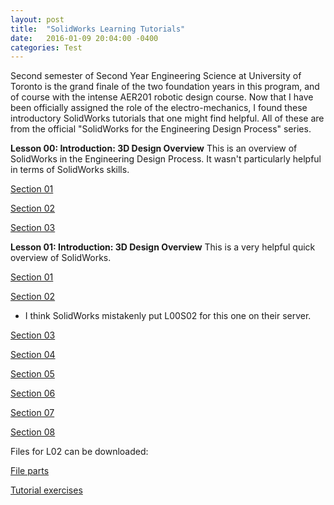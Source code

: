 ```yaml
---
layout: post
title:  "SolidWorks Learning Tutorials"
date:   2016-01-09 20:04:00 -0400
categories: Test
---
```

Second semester of Second Year Engineering Science at University of Toronto is the grand finale of the two foundation years in this program, and of course with the intense AER201 robotic design course. Now that I have been officially assigned the role of the electro-mechanics, I found these introductory SolidWorks tutorials that one might find helpful. All of these are from the official "SolidWorks for the Engineering Design Process" series.

<b>Lesson 00: Introduction: 3D Design Overview</b>
This is an overview of SolidWorks in the Engineering Design Process. It wasn't particularly helpful in terms of SolidWorks skills.

[Section 01](http://solid.hts.vidavee.com/vidad/tribeca.vidavee.com/solidworks/solidworks/98CE0FCCE5C7327300CA9401E92ABE80.mp4)

[Section 02](http://solid.hts.vidavee.com/vidad/tribeca.vidavee.com/solidworks/solidworks/18A39B985BB27DD96879703043750B0D.mp4)

[Section 03](http://solid.hts.vidavee.com/vidad/tribeca.vidavee.com/solidworks/solidworks/34BBD208943E818A9342B7AC26BF315C.mp4)

<b>Lesson 01: Introduction: 3D Design Overview</b>
This is a very helpful quick overview of SolidWorks.

[Section 01](http://solid.hts.vidavee.com/vidad/tribeca.vidavee.com/solidworks/solidworks/70A1778B4DB32666C8E44D2409818821.mp4)

[Section 02](http://solid.hts.vidavee.com/vidad/tribeca.vidavee.com/solidworks/solidworks/968757B0293748EDF97DFBE365B6E99C.mp4)
* I think SolidWorks mistakenly put L00S02 for this one on their server.

[Section 03](http://solid.hts.vidavee.com/vidad/tribeca.vidavee.com/solidworks/solidworks/5168457D4BE00CDF7FA0A06250DFF0E6.mp4)

[Section 04](http://solid.hts.vidavee.com/vidad/tribeca.vidavee.com/solidworks/solidworks/D41FACFB28F38FE9D02D4A0B7A2F4BA0.mp4)

[Section 05](http://solid.hts.vidavee.com/vidad/tribeca.vidavee.com/solidworks/solidworks/6C061A52B33C114762176D2D045592F2.mp4)

[Section 06](http://solid.hts.vidavee.com/vidad/tribeca.vidavee.com/solidworks/solidworks/B3D6FB2AAF92C0BE4FC49F9AC05E9E69.mp4)

[Section 07](http://solid.hts.vidavee.com/vidad/tribeca.vidavee.com/solidworks/solidworks/F92130EB655037868AB8C5A9FE071A2A.mp4)

[Section 08](http://solid.hts.vidavee.com/vidad/tribeca.vidavee.com/solidworks/solidworks/5B6A0A989A7C30D665578C180942C764.mp4)

Files for L02 can be downloaded:

[File parts](https://www.solidworks.com/sw/docs/LessonOne_Parts_Parts.zip)

[Tutorial exercises](https://www.solidworks.com/sw/docs/LessonOne_Parts_Exercises.zip)
